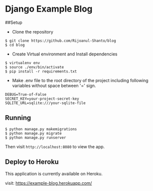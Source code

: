 # Django Example Blog

##Setup
- Clone the repository

```shell script
$ git clone https://github.com/Rijoanul-Shanto/blog
$ cd blog
```
- Create Virtual environment and Install dependencies
```shell script
$ virtualenv env
$ source ./env/bin/activate
$ pip install -r requirements.txt
```
- Make .env file to the root directory of the project including following variables without space between '=' sign.
```shell script
DEBUG=True-of-False
SECRET_KEY=your-project-secret-key
SQLITE_URL=sqlite:///your-sqlite-file
```

## Running

```shell script
$ python manage.py makemigrations
$ python manage.py migrate
$ python manage.py runserver
```

Then visit `http://localhost:8080` to view the app.

## Deploy to Heroku
This application is currently available on Heroku.

visit: https://example-blog.herokuapp.com/

